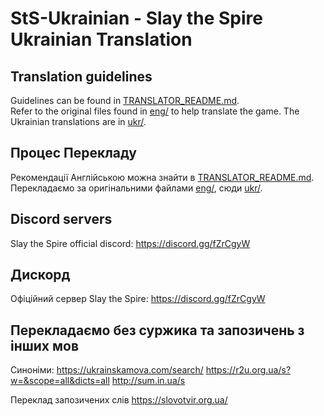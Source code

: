 # StS-Ukrainian - Slay the Spire Ukrainian Translation
## Translation guidelines
Guidelines can be found in [TRANSLATOR_README.md](TRANSLATOR_README.md).  
Refer to the original files found in [eng/](eng/) to help translate the game. The Ukrainian translations are in [ukr/](ukr/).

## Процес Перекладу
Рекомендації Англійською можна знайти в [TRANSLATOR_README.md](TRANSLATOR_README.md).  
Перекладаємо за оригінальними файлами [eng/](eng/), сюди [ukr/](ukr/).

## Discord servers
Slay the Spire official discord: https://discord.gg/fZrCgyW 

## Дискорд
Офіційний сервер Slay the Spire: https://discord.gg/fZrCgyW 

## Перекладаємо без суржика та запозичень з інших мов
Синоніми: 	https://ukrainskamova.com/search/
			https://r2u.org.ua/s?w=&scope=all&dicts=all
			http://sum.in.ua/s

Переклад запозичених слів
			https://slovotvir.org.ua/